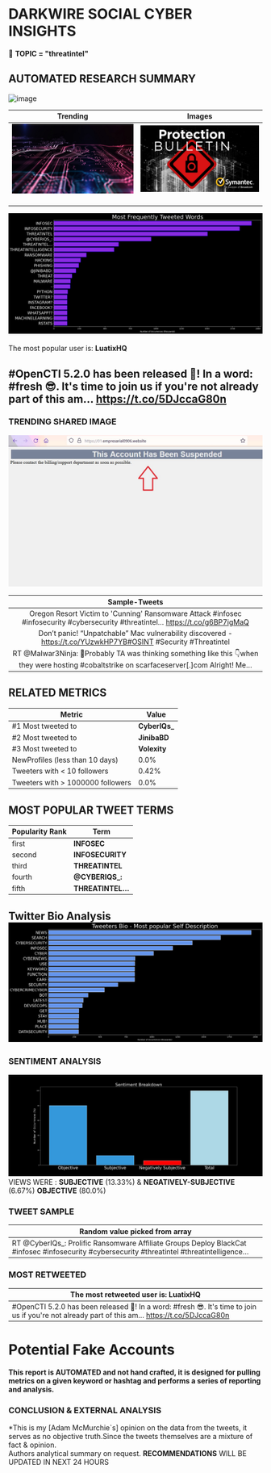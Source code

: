 # DARKWIRE SOCIAL CYBER INSIGHTS 
&#x1F34E; **TOPIC = "threatintel"**

## AUTOMATED RESEARCH SUMMARY
  ![image](darkLogo.png)   

|  Trending  |   Images | 
:-------------------------:|:-------------------------:
|  ![image](assets/threatintel/imageFile1.jpg)     <img width=200/> | ![image](assets/threatintel/imageFile2.jpg) <img width=200/> |   
 
 
![image](assets/threatintel/TWEETS.png)
<br></br>
The most popular user is: **LuatixHQ**  
 

## #OpenCTI 5.2.0 has been released 🥳! In a word: #fresh 😎. It's time to join us if you're not already part of this am… https://t.co/5DJccaG80n 

  




### TRENDING SHARED IMAGE

![image](assets/threatintel/twitterPostedImage.png)



|                **Sample-Tweets**        |
| :-------------: |
| Oregon Resort Victim to 'Cunning' Ransomware Attack #infosec #infosecurity #cybersecurity #threatintel… https://t.co/g6BP7igMaQ |
| Don’t panic! “Unpatchable” Mac vulnerability discovered - https://t.co/YUzwkHP7YB#OSINT #Security #Threatintel |
| RT @Malwar3Ninja: 🤔Probably TA was thinking something like this 👇when they were hosting #cobaltstrike on scarfaceserver[.]com Alright! Me… |

## RELATED METRICS<br>
| Metric | Value |
| ------------- | ------------- |
| #1 Most tweeted to  | **CyberIQs_** |
| #2 Most tweeted to  | **JinibaBD** |
| #3 Most tweeted to  | **Volexity** |
| NewProfiles (less than 10 days) | 0.0%  |
| Tweeters with < 10 followers  | 0.42%|
| Tweeters with > 1000000 followers  | 0.0%  |



## MOST POPULAR TWEET TERMS 


| Popularity Rank  | Term |
| ------------- | ------------- |
| first  | **INFOSEC**  |
| second  | **INFOSECURITY**  |
| third  | **THREATINTEL** |
| fourth  | **@CYBERIQS_:**  |
| fifth  | **THREATINTEL…**  |


## Twitter Bio Analysis![image](assets/threatintel/BIO.png)
### SENTIMENT ANALYSIS
![image](assets/threatintel/sentiment.png)
VIEWS WERE : **SUBJECTIVE**  (13.33%) & **NEGATIVELY-SUBJECTIVE** (6.67%) **OBJECTIVE** (80.0%)

### TWEET SAMPLE 
| Random value picked from array |
| ------------- |
|RT @CyberIQs_: Prolific Ransomware Affiliate Groups Deploy BlackCat #infosec #infosecurity #cybersecurity #threatintel #threatintelligence… |

### MOST RETWEETED 

| The most retweeted user is: **LuatixHQ**  |
| ------------- |
| #OpenCTI 5.2.0 has been released 🥳! In a word: #fresh 😎. It's time to join us if you're not already part of this am… https://t.co/5DJccaG80n |

# Potential Fake Accounts
 

<b> This report is AUTOMATED and not hand crafted, it is designed for pulling metrics on a given keyword or hashtag and performs a series of reporting and analysis.</b>  
### CONCLUSION & EXTERNAL ANALYSIS

*This is my [Adam McMurchie`s] opinion on the data from the tweets, it serves as no objective truth.Since the tweets themselves are a mixture of fact & opinion.<br>
Authors analytical summary on request.
**RECOMMENDATIONS** WILL BE UPDATED IN NEXT  24 HOURS <br>